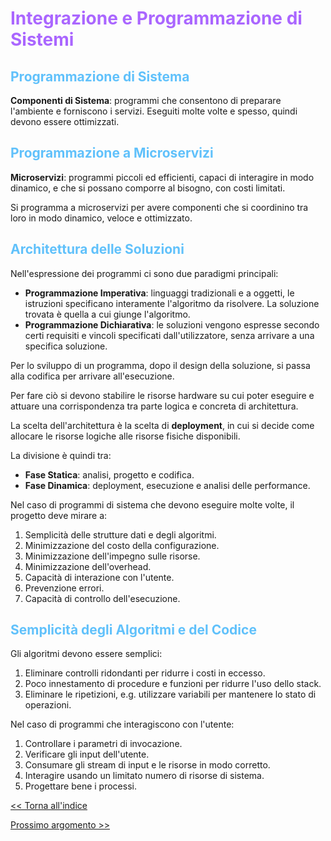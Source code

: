 # <span style="color:#aa66ff">Integrazione e Programmazione di Sistemi</span>

## <span style="color:#60c1fb">Programmazione di Sistema</span>

**Componenti di Sistema**: programmi che consentono di preparare l'ambiente e forniscono i servizi. Eseguiti molte volte e spesso, quindi devono essere ottimizzati.

## <span style="color:#60c1fb">Programmazione a Microservizi</span>

**Microservizi**: programmi piccoli ed efficienti, capaci di interagire in modo dinamico, e che si possano comporre al bisogno, con costi limitati.

Si programma a microservizi per avere componenti che si coordinino tra loro in modo dinamico, veloce e ottimizzato.

## <span style="color:#60c1fb">Architettura delle Soluzioni</span>

Nell'espressione dei programmi ci sono due paradigmi principali:

- **Programmazione Imperativa**: linguaggi tradizionali e a oggetti, le istruzioni specificano interamente l'algoritmo da risolvere. La soluzione trovata è quella a cui giunge l'algoritmo.
- **Programmazione Dichiarativa**: le soluzioni vengono espresse secondo certi requisiti e vincoli specificati dall'utilizzatore, senza arrivare a una specifica soluzione.

Per lo sviluppo di un programma, dopo il design della soluzione, si passa alla codifica per arrivare all'esecuzione.

Per fare ciò si devono stabilire le risorse hardware su cui poter eseguire e attuare una corrispondenza tra parte logica e concreta di architettura.

La scelta dell'architettura è la scelta di **deployment**, in cui si decide come allocare le risorse logiche alle risorse fisiche disponibili.

La divisione è quindi tra:

- **Fase Statica**: analisi, progetto e codifica.
- **Fase Dinamica**: deployment, esecuzione e analisi delle performance.

Nel caso di programmi di sistema che devono eseguire molte volte, il progetto deve mirare a:

1. Semplicità delle strutture dati e degli algoritmi.
2. Minimizzazione del costo della configurazione.
3. Minimizzazione dell'impegno sulle risorse.
4. Minimizzazione dell'overhead.
5. Capacità di interazione con l'utente.
6. Prevenzione errori.
7. Capacità di controllo dell'esecuzione.

## <span style="color:#60c1fb">Semplicità degli Algoritmi e del Codice</span>

Gli algoritmi devono essere semplici:

1. Eliminare controlli ridondanti per ridurre i costi in eccesso.
2. Poco innestamento di procedure e funzioni per ridurre l'uso dello stack.
3. Eliminare le ripetizioni, e.g. utilizzare variabili per mantenere lo stato di operazioni.

Nel caso di programmi che interagiscono con l'utente:

1. Controllare i parametri di invocazione.
2. Verificare gli input dell'utente.
3. Consumare gli stream di input e le risorse in modo corretto.
4. Interagire usando un limitato numero di risorse di sistema.
5. Progettare bene i processi.

[<< Torna all'indice](../0-Indice.md)

[Prossimo argomento >>](./2-Generalità_obiettivi_e_modelli_di_base.md)
